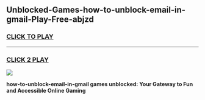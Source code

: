 
## Unblocked-Games-how-to-unblock-email-in-gmail-Play-Free-abjzd
<h3>
<a href="https://premium76.site?title=how-to-unblock-email-in-gmail&ref=21A">CLICK TO PLAY</a></h3>
<hr>

<h3>
<a href="https://premium76.site?title=how-to-unblock-email-in-gmail&ref=21A">CLICK 2 PLAY</a>
  
</h3>

<a href="https://premium76.site?title=how-to-unblock-email-in-gmail&ref=21A"><img src="https://clearcache.store/games.png"></a>


**how-to-unblock-email-in-gmail games unblocked: Your Gateway to Fun and Accessible Online Gaming**
